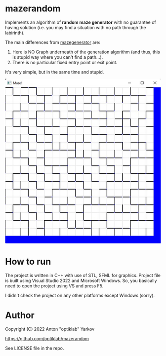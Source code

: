 # mazerandom

Implements an algorithm of **random maze generator** with no guarantee of having solution (i.e. you may find a situation with no path through the labirinth).

The main differences from [mazegenerator](https://github.com/optiklab/mazegenerator) are:
1. Here is NO Graph underneath of the generation algorithm (and thus, this is stupid way where you can't find a path...).
2. There is no particular fixed entry point or exit point.

It's very simple, but in the same time and stupid.

![picture](https://github.com/optiklab/mazerandom/blob/main/results/screenshot.jpg)

# How to run

The project is written in C++ with use of STL, SFML for graphics.
Project file is built using Visual Studio 2022 and Microsoft Windows.
So, you basically need to open the project using VS and press F5.

I didn't check the project on any other platforms except Windows (sorry).

# Author

Copyright (C) 2022 Anton "optiklab" Yarkov

https://github.com/optiklab/mazerandom

See LICENSE file in the repo.